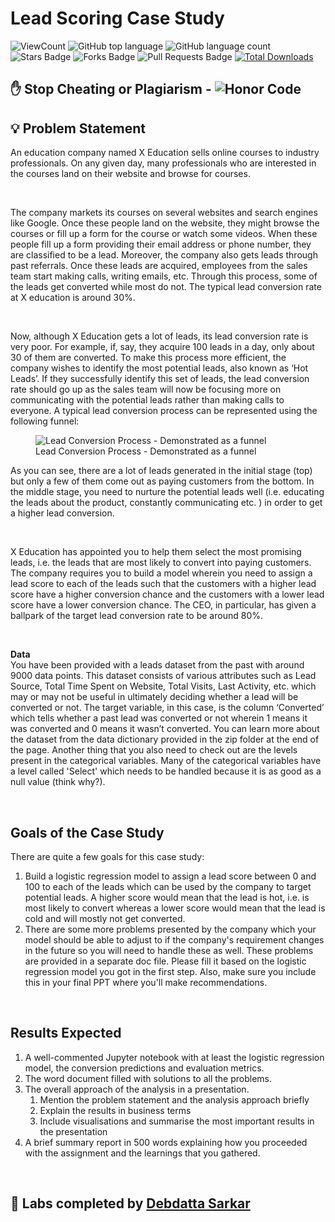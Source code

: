 # Lead Scoring Case Study
 
![ViewCount](https://views.whatilearened.today/views/github/debdattasarkar/Lead-Scoring-Case-Study.svg?cache=remove)
![GitHub top language](https://img.shields.io/github/languages/top/debdattasarkar/Lead-Scoring-Case-Study?style=flat)
![GitHub language count](https://img.shields.io/github/languages/count/debdattasarkar/Lead-Scoring-Case-Study?style=flat)
![Stars Badge](https://img.shields.io/github/stars/debdattasarkar/Lead-Scoring-Case-Study?style=flat)
![Forks Badge](https://img.shields.io/github/forks/debdattasarkar/Lead-Scoring-Case-Study?style=flat)
![Pull Requests Badge](https://img.shields.io/github/issues-pr/debdattasarkar/Lead-Scoring-Case-Study?style=flat)
[![Total Downloads](https://img.shields.io/github/downloads/debdattasarkar/Lead-Scoring-Case-Study/total.svg)](https://github.com/debdattasarkar/Lead-Scoring-Case-Study/releases/)

<!-- <p align="center">
  <a href="https://www.upgrad.com/data-science-pgd-iiitb/" rel="noopener">
 <img src="https://raw.githubusercontent.com/debdattasarkar/Lead-Scoring-Case-Study/develop/images/pg-ds.jpeg" alt="Upgrad IITB PG Program"/>
 </a>
</p> -->

## ✋  Stop Cheating or Plagiarism - ![Honor Code](https://img.shields.io/badge/IIITB-PG%20Executive%20Degree-<COLOR>.svg?logo=data:image/svg+xml;base64,<BASE64_ENCODED_LOGO>)


## 💡 Problem Statement <a name = "idea"></a>


<div class="text_component ckOutput"><p>An education company named X Education sells online courses to industry professionals. On any given day, many professionals who are interested in the courses land on their website and browse for courses.&nbsp;</p><p>&nbsp;</p><p>The company markets its courses on several websites and search engines like Google. Once these people land on the website, they might browse the courses or fill up a form for the course or watch some videos. When these people fill up a form providing their email address or phone number, they are classified to be a lead. Moreover, the company also gets leads through past referrals. Once these leads are acquired, employees from the sales team start making calls, writing emails, etc. Through this process, some of the leads get converted while most do not. The typical lead conversion rate at X education is around 30%.&nbsp;</p><p>&nbsp;</p><p>Now, although X Education gets a lot of leads, its lead conversion rate is very poor. For example,&nbsp;if, say, they acquire 100 leads in a day, only about 30 of them are converted. To make this process more efficient, the company wishes to identify the most potential leads, also known as ‘Hot Leads’. If they successfully identify this set of leads, the lead conversion rate should go up as the sales team will now be focusing more on communicating with the potential leads rather than making calls to everyone. A typical lead conversion process can be represented using the following funnel:</p></div>

<!-- <img src="https://raw.githubusercontent.com/debdattasarkar/Lead-Scoring-Case-Study/develop/images/XNote_201901081613670.jpg" alt=""/>
<figcaption class="component_name">Lead Conversion Process - Demonstrated as a funnel</figcaption> -->

<figure class="image_container"><div class="image_wrapper" role="presentation" style="width: 100%; height: auto;"><div class=""></div><img loading="lazy" src="https://cdn.upgrad.com/UpGrad/temp/189f213d-fade-4fe4-b506-865f1840a25a/XNote_201901081613670.jpg" alt="Lead Conversion Process - Demonstrated as a funnel" class="source image loaded"></div><figcaption class="component_name">Lead Conversion Process - Demonstrated as a funnel</figcaption></figure>

<div class="text_component ckOutput">
    <p>As you can see, there are a lot of leads generated in the initial stage (top) but only a few of them come out as
        paying customers from the bottom. In the middle stage, you need to nurture the potential leads well (i.e.
        educating the leads about the product, constantly communicating etc. ) in order to get a higher lead conversion.
    </p>
    <p>&nbsp;</p>
    <p>X Education has appointed you to help them select the most promising leads, i.e. the leads that are most likely
        to convert into paying customers. The company requires you to build a model wherein you need to assign a lead
        score to each of the leads such that the customers with a higher lead score have a higher conversion chance and
        the customers with a lower lead score have a lower conversion chance. The CEO, in particular, has given a
        ballpark of the target lead conversion rate to be&nbsp;around 80%.</p>
    <p>&nbsp;</p>
    <p><strong>Data</strong><br>You have been provided with a leads dataset from the past with around 9000 data points.
        This dataset consists of various attributes such as Lead Source, Total Time Spent on Website, Total Visits, Last
        Activity, etc. which may or may not be useful in ultimately deciding whether a lead will be converted or not.
        The target variable, in this case, is the column ‘Converted’ which tells whether a past lead was converted or
        not wherein 1 means it was converted and 0 means it wasn’t converted. You can learn more about the dataset from
        the data dictionary provided in the zip folder at the end of the page. Another thing that you also need to check
        out are the levels present in the categorical variables. Many of the categorical variables have a level called
        'Select' which needs to be handled because it is as good as a null value (think why?).</p>
    <p>&nbsp;</p>
    <h2><strong>Goals of the Case Study</strong></h2>
    <p>There are quite a few goals for this case study:</p>
    <ol>
        <li>Build a logistic regression model to assign a lead score between 0 and 100 to each of the leads which can be
            used by the company to target potential leads. A higher score would mean that the lead is hot, i.e. is most
            likely to convert whereas a lower score would mean that the lead is cold and will mostly not get converted.
        </li>
        <li>There are some more problems presented by the company which your model should be able to adjust to if the
            company's requirement changes in the future so you will need to handle these as well. These problems are
            provided in a separate doc file. Please fill it based on the logistic regression model you got in the first
            step. Also, make sure you include this in your final PPT where you'll make recommendations.</li>
    </ol>
    <p>&nbsp;</p>
    <h2><strong>Results Expected</strong></h2>
    <ol>
        <li>A well-commented Jupyter notebook with at least the logistic regression model, the conversion predictions
            and evaluation metrics.</li>
        <li>The word document filled with solutions to all the problems.</li>
        <li>The overall approach of the analysis in a presentation.<ol>
                <li>Mention the problem statement and the analysis approach briefly&nbsp;</li>
                <li>Explain the results&nbsp;in business terms</li>
                <li>Include visualisations and summarise the most important results in the presentation</li>
            </ol>
        </li>
        <li>A brief summary report in 500 words explaining how you proceeded with the assignment and the learnings that
            you gathered.</li>
    </ol>
    <p>&nbsp;</p>
</div>

## 🎉 Labs completed by <a name="acknowledgments" href="https://github.com/debdattasarkar">Debdatta Sarkar</a>

